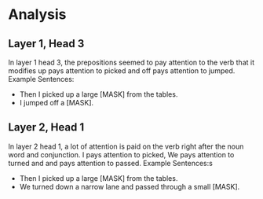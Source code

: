 # Analysis

## Layer 1, Head 3

In layer 1 head 3, the prepositions seemed to pay attention to the verb that it modifies
up pays attention to picked and off pays attention to jumped.
Example Sentences:
- Then I picked up a large [MASK] from the tables.
- I jumped off a [MASK].

## Layer 2, Head 1

In layer 2 head 1, a lot of attention is paid on the verb right after the noun word and conjunction.
I pays attention to picked,
We pays attention to turned and and pays attention to passed.
Example Sentences:s
- Then I picked up a large [MASK] from the tables.
- We turned down a narrow lane and passed through a small [MASK].

